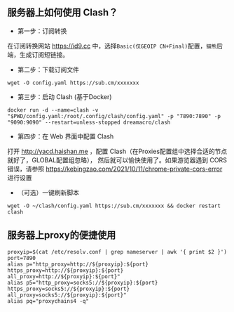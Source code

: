 ## 服务器上如何使用 Clash？

 - 第一步：订阅转换

 在订阅转换网站 https://id9.cc 中，选择`Basic(仅GEOIP CN+Final)`配置，`猫熊`后端，生成订阅短链接。

  - 第二步：下载订阅文件

```
wget -O config.yaml https://sub.cm/xxxxxxx
```

 - 第三步：启动 Clash (基于Docker)

```
docker run -d --name=clash -v "$PWD/config.yaml:/root/.config/clash/config.yaml" -p "7890:7890" -p "9090:9090" --restart=unless-stopped dreamacro/clash
```

 - 第四步：在 Web 界面中配置 Clash

打开 http://yacd.haishan.me ，配置 Clash（在Proxies配置组中选择合适的节点就好了，GLOBAL配置组忽略）， 然后就可以愉快使用了。如果游览器遇到 CORS 错误，请参照 https://kebingzao.com/2021/10/11/chrome-private-cors-error 进行设置

 - （可选）一键刷新脚本

```
wget -O ~/clash/config.yaml https://sub.cm/xxxxxxx && docker restart clash
```

## 服务器上proxy的便捷使用

```
proxyip=$(cat /etc/resolv.conf | grep nameserver | awk '{ print $2 }')
port=7890
alias p="http_proxy=http://${proxyip}:${port} https_proxy=http://${proxyip}:${port} all_proxy=http://${proxyip}:${port}"
alias p5="http_proxy=socks5://${proxyip}:${port} https_proxy=socks5://${proxyip}:${port} all_proxy=socks5://${proxyip}:${port}"
alias pq="proxychains4 -q"
```

